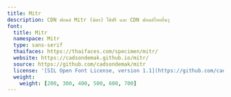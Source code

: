 ```yaml
---
title: Mitr
description: CDN ฟอนต์ Mitr (มิตร) ใช้ฟรี และ CDN ฟอนต์ไทยอื่นๆ
font:
  title: Mitr
  namespace: Mitr
  type: sans-serif
  thaifaces: https://thaifaces.com/specimen/mitr/
  website: https://cadsondemak.github.io/mitr/
  source: https://github.com/cadsondemak/mitr
  license: '[SIL Open Font License, version 1.1](https://github.com/cadsondemak/mitr/blob/master/OFL)'
  weight:
    weight: [200, 300, 400, 500, 600, 700]
---
```


<div></div>
